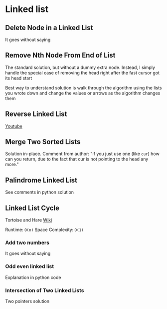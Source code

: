 # Linked list

## Delete Node in a Linked List

It goes without saying

## Remove Nth Node From End of List

The standard solution, but without a dummy extra node. Instead, I simply handle the special case of removing the head right after the fast cursor got its head start

Best way to understand solution is walk through the algorithm using the lists you wrote down and change the values or arrows as the algorithm changes them

## Reverse Linked List

[Youtube](https://www.youtube.com/watch?v=XDO6I8jxHtA&feature=emb_title)

## Merge Two Sorted Lists

Solution in-place.
Comment from author: "If you just use one (like `cur`) how can you return, due to the fact that cur is not pointing to the head any more."

## Palindrome Linked List

See comments in python solution

## Linked List Cycle

Tortoise and Hare
[Wiki](https://en.wikipedia.org/wiki/Cycle_detection#Tortoise_and_hare)

Runtime: `O(n)`
Space Complexity: `O(1)`

### Add two numbers

It goes without saying

### Odd even linked list

Explanation in python code

### Intersection of Two Linked Lists

Two pointers solution
